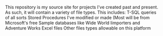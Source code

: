 This repository is my source site for projects I've created past and present. As such, it will contain a variety of file types. This includes:
T-SQL queries of all sorts
Stored Procedures I've modified or made (Most will be from Microsoft's free Sample databases like Wide World Iimporters and Adventure Works
Excel files
Other files types allowable on this platform

